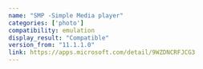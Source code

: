```yaml
---
name: "SMP -Simple Media player"
categories: ['photo']
compatibility: emulation
display_result: "Compatible"
version_from: "11.1.1.0"
link: https://apps.microsoft.com/detail/9WZDNCRFJCG3
---
```

